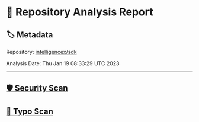 # 🧪 Repository Analysis Report

## 🏷️ Metadata

Repository:
[intelligencex/sdk](https://github.com/intelligencex/sdk)

Analysis Date:
Thu Jan 19 08:33:29 UTC 2023

---

## [🛡️ Security Scan](./security)


## [🚫 Typo Scan](./typos)


